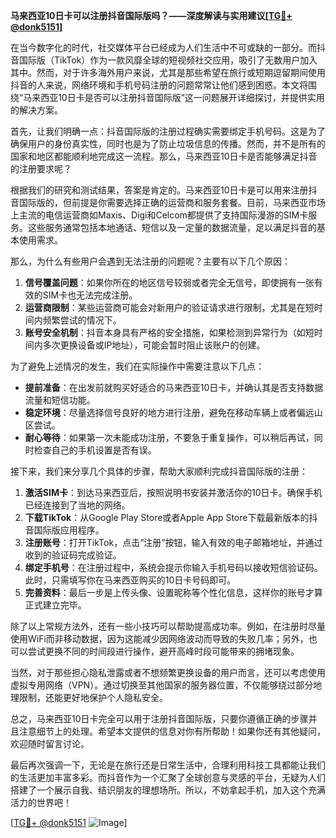 **马来西亚10日卡可以注册抖音国际版吗？——深度解读与实用建议[[TG💪+ @donk5151](https://t.me/s/donk5151)]**

在当今数字化的时代，社交媒体平台已经成为人们生活中不可或缺的一部分。而抖音国际版（TikTok）作为一款风靡全球的短视频社交应用，吸引了无数用户加入其中。然而，对于许多海外用户来说，尤其是那些希望在旅行或短期逗留期间使用抖音的人来说，网络环境和手机号码注册的问题常常让他们感到困惑。本文将围绕“马来西亚10日卡是否可以注册抖音国际版”这一问题展开详细探讨，并提供实用的解决方案。

首先，让我们明确一点：抖音国际版的注册过程确实需要绑定手机号码。这是为了确保用户的身份真实性，同时也是为了防止垃圾信息的传播。然而，并不是所有的国家和地区都能顺利地完成这一流程。那么，马来西亚10日卡是否能够满足抖音的注册要求呢？

根据我们的研究和测试结果，答案是肯定的。马来西亚10日卡是可以用来注册抖音国际版的，但前提是你需要选择正确的运营商和服务套餐。目前，马来西亚市场上主流的电信运营商如Maxis、Digi和Celcom都提供了支持国际漫游的SIM卡服务。这些服务通常包括本地通话、短信以及一定量的数据流量，足以满足抖音的基本使用需求。

那么，为什么有些用户会遇到无法注册的问题呢？主要有以下几个原因：

1. **信号覆盖问题**：如果你所在的地区信号较弱或者完全无信号，即使拥有一张有效的SIM卡也无法完成注册。
2. **运营商限制**：某些运营商可能会对新用户的验证请求进行限制，尤其是在短时间内频繁尝试的情况下。
3. **账号安全机制**：抖音本身具有严格的安全措施，如果检测到异常行为（如短时间内多次更换设备或IP地址），可能会暂时阻止该账户的创建。

为了避免上述情况的发生，我们在实际操作中需要注意以下几点：

- **提前准备**：在出发前就购买好适合的马来西亚10日卡，并确认其是否支持数据流量和短信功能。
- **稳定环境**：尽量选择信号良好的地方进行注册，避免在移动车辆上或者偏远山区尝试。
- **耐心等待**：如果第一次未能成功注册，不要急于重复操作，可以稍后再试，同时检查自己的手机设置是否有误。

接下来，我们来分享几个具体的步骤，帮助大家顺利完成抖音国际版的注册：

1. **激活SIM卡**：到达马来西亚后，按照说明书安装并激活你的10日卡。确保手机已经连接到了当地的网络。
2. **下载TikTok**：从Google Play Store或者Apple App Store下载最新版本的抖音国际版应用程序。
3. **注册账号**：打开TikTok，点击“注册”按钮，输入有效的电子邮箱地址，并通过收到的验证码完成验证。
4. **绑定手机号**：在注册过程中，系统会提示你输入手机号码以接收短信验证码。此时，只需填写你在马来西亚购买的10日卡号码即可。
5. **完善资料**：最后一步是上传头像、设置昵称等个性化信息，这样你的账号才算正式建立完毕。

除了以上常规方法外，还有一些小技巧可以帮助提高成功率。例如，在注册时尽量使用WiFi而非移动数据，因为这能减少因网络波动而导致的失败几率；另外，也可以尝试更换不同的时间段进行操作，避开高峰时段可能带来的拥堵现象。

当然，对于那些担心隐私泄露或者不想频繁更换设备的用户而言，还可以考虑使用虚拟专用网络（VPN）。通过切换至其他国家的服务器位置，不仅能够绕过部分地理限制，还能更好地保护个人隐私安全。

总之，马来西亚10日卡完全可以用于注册抖音国际版，只要你遵循正确的步骤并且注意细节上的处理。希望本文提供的信息对你有所帮助！如果你还有其他疑问，欢迎随时留言讨论。

最后再次强调一下，无论是在旅行还是日常生活中，合理利用科技工具都能让我们的生活更加丰富多彩。而抖音作为一个汇聚了全球创意与灵感的平台，无疑为人们搭建了一个展示自我、结识朋友的理想场所。所以，不妨拿起手机，加入这个充满活力的世界吧！

[[TG💪+ @donk5151](https://t.me/s/donk5151) ![Image](https://i.postimg.cc/rwNCRYN7/Snipaste-2025-04-30-17-27-05.png)]